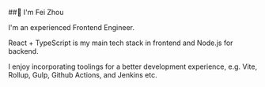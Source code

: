 ##👋 I'm Fei Zhou

I'm an experienced Frontend Engineer.

React + TypeScript is my main tech stack in frontend and Node.js for backend.

I enjoy incorporating toolings for a better development experience, e.g. Vite, Rollup, Gulp, Github Actions, and Jenkins etc.

<!--
**FeiZhouFE/FeiZhouFE** is a ✨ _special_ ✨ repository because its `README.md` (this file) appears on your GitHub profile.

Here are some ideas to get you started:

- 🔭 I’m currently working on ...
- 🌱 I’m currently learning ...
- 👯 I’m looking to collaborate on ...
- 🤔 I’m looking for help with ...
- 💬 Ask me about ...
- 📫 How to reach me: ...
- 😄 Pronouns: ...
- ⚡ Fun fact: ...
-->
